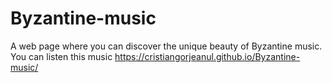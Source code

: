 # Byzantine-music
A web page where you can discover the unique beauty of Byzantine music. You can listen this music https://cristiangorjeanul.github.io/Byzantine-music/
